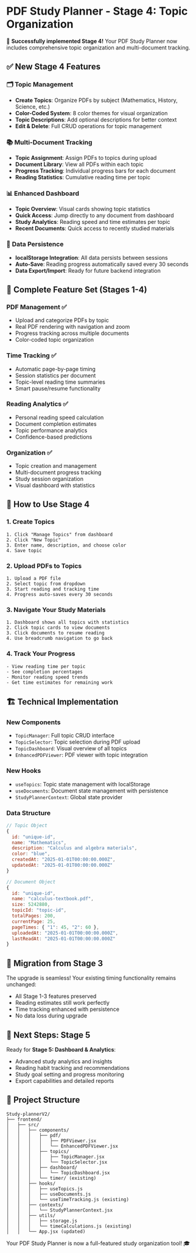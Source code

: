 # PDF Study Planner - Stage 4: Topic Organization

🎉 **Successfully implemented Stage 4!** Your PDF Study Planner now includes comprehensive topic organization and multi-document tracking.

## ✅ New Stage 4 Features

### 🗂️ **Topic Management**
- **Create Topics**: Organize PDFs by subject (Mathematics, History, Science, etc.)
- **Color-Coded System**: 8 color themes for visual organization
- **Topic Descriptions**: Add optional descriptions for better context
- **Edit & Delete**: Full CRUD operations for topic management

### 📚 **Multi-Document Tracking**
- **Topic Assignment**: Assign PDFs to topics during upload
- **Document Library**: View all PDFs within each topic
- **Progress Tracking**: Individual progress bars for each document
- **Reading Statistics**: Cumulative reading time per topic

### 📊 **Enhanced Dashboard**
- **Topic Overview**: Visual cards showing topic statistics
- **Quick Access**: Jump directly to any document from dashboard
- **Study Analytics**: Reading speed and time estimates per topic
- **Recent Documents**: Quick access to recently studied materials

### 💾 **Data Persistence**
- **localStorage Integration**: All data persists between sessions
- **Auto-Save**: Reading progress automatically saved every 30 seconds
- **Data Export/Import**: Ready for future backend integration

## 🚀 Complete Feature Set (Stages 1-4)

### PDF Management ✅
- Upload and categorize PDFs by topic
- Real PDF rendering with navigation and zoom
- Progress tracking across multiple documents
- Color-coded topic organization

### Time Tracking ✅
- Automatic page-by-page timing
- Session statistics per document
- Topic-level reading time summaries
- Smart pause/resume functionality

### Reading Analytics ✅
- Personal reading speed calculation
- Document completion estimates
- Topic performance analytics
- Confidence-based predictions

### Organization ✅
- Topic creation and management
- Multi-document progress tracking
- Study session organization
- Visual dashboard with statistics

## 🎯 How to Use Stage 4

### 1. Create Topics
```
1. Click "Manage Topics" from dashboard
2. Click "New Topic" 
3. Enter name, description, and choose color
4. Save topic
```

### 2. Upload PDFs to Topics
```
1. Upload a PDF file
2. Select topic from dropdown
3. Start reading and tracking time
4. Progress auto-saves every 30 seconds
```

### 3. Navigate Your Study Materials
```
1. Dashboard shows all topics with statistics
2. Click topic cards to view documents
3. Click documents to resume reading
4. Use breadcrumb navigation to go back
```

### 4. Track Your Progress
```
- View reading time per topic
- See completion percentages
- Monitor reading speed trends
- Get time estimates for remaining work
```

## 🏗️ Technical Implementation

### **New Components**
- `TopicManager`: Full topic CRUD interface
- `TopicSelector`: Topic selection during PDF upload
- `TopicDashboard`: Visual overview of all topics
- `EnhancedPDFViewer`: PDF viewer with topic integration

### **New Hooks**
- `useTopics`: Topic state management with localStorage
- `useDocuments`: Document state management with persistence
- `StudyPlannerContext`: Global state provider

### **Data Structure**
```javascript
// Topic Object
{
  id: "unique-id",
  name: "Mathematics",
  description: "Calculus and algebra materials",
  color: "blue",
  createdAt: "2025-01-01T00:00:00.000Z",
  updatedAt: "2025-01-01T00:00:00.000Z"
}

// Document Object
{
  id: "unique-id",
  name: "calculus-textbook.pdf", 
  size: 5242880,
  topicId: "topic-id",
  totalPages: 200,
  currentPage: 25,
  pageTimes: { "1": 45, "2": 60 },
  uploadedAt: "2025-01-01T00:00:00.000Z",
  lastReadAt: "2025-01-01T00:00:00.000Z"
}
```

## 🔄 Migration from Stage 3

The upgrade is seamless! Your existing timing functionality remains unchanged:
- All Stage 1-3 features preserved
- Reading estimates still work perfectly  
- Time tracking enhanced with persistence
- No data loss during upgrade

## 🚀 Next Steps: Stage 5

Ready for **Stage 5: Dashboard & Analytics**:
- Advanced study analytics and insights
- Reading habit tracking and recommendations
- Study goal setting and progress monitoring
- Export capabilities and detailed reports

## 📁 Project Structure

```
Study-plannerV2/
├── frontend/
│   ├── src/
│   │   ├── components/
│   │   │   ├── pdf/
│   │   │   │   ├── PDFViewer.jsx
│   │   │   │   └── EnhancedPDFViewer.jsx
│   │   │   ├── topics/
│   │   │   │   ├── TopicManager.jsx
│   │   │   │   └── TopicSelector.jsx
│   │   │   ├── dashboard/
│   │   │   │   └── TopicDashboard.jsx
│   │   │   └── timer/ (existing)
│   │   ├── hooks/
│   │   │   ├── useTopics.js
│   │   │   ├── useDocuments.js
│   │   │   └── useTimeTracking.js (existing)
│   │   ├── contexts/
│   │   │   └── StudyPlannerContext.jsx
│   │   ├── utils/
│   │   │   ├── storage.js
│   │   │   └── timeCalculations.js (existing)
│   │   └── App.jsx (updated)
```

Your PDF Study Planner is now a full-featured study organization tool! 🎓
